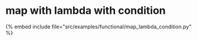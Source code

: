 # map with lambda with condition


{% embed include file="src/examples/functional/map_lambda_condition.py" %}
